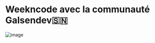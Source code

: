 # Weekncode avec la communauté Galsendev🇸🇳

![image](https://user-images.githubusercontent.com/40875400/219953612-6093fb54-4fb5-4b98-82f1-95c92e27f7c2.png)
